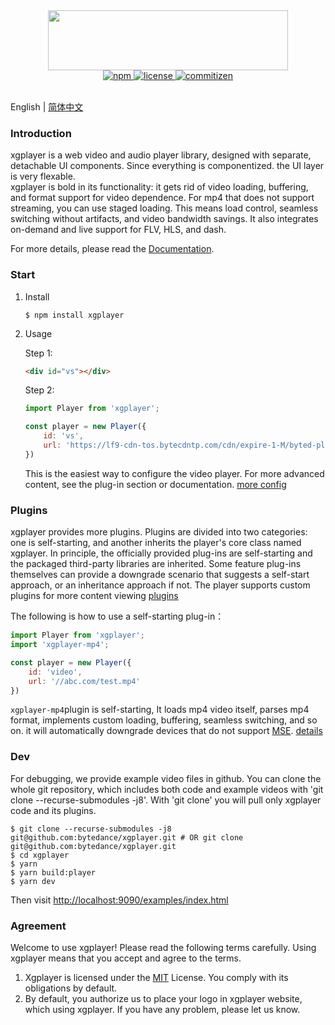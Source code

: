 <div align="center">
    <img src="https://raw.githubusercontent.com/bytedance/xgplayer/master/xgplayer.png" width="384" height="96">
</div>
<div align="center">
    <a href="https://www.npmjs.com/package/xgplayer" target="_blank">
        <img src="https://img.shields.io/npm/v/xgplayer.svg" alt="npm">
    </a>
    <a href="https://www.npmjs.com/package/xgplayer" target="_blank">
        <img src="https://img.shields.io/npm/l/xgplayer.svg" alt="license">
    </a>
    <a href="http://commitizen.github.io/cz-cli/">
        <img src="https://img.shields.io/badge/commitizen-friendly-brightgreen.svg" alt="commitizen">
    </a>
</div>
<br>

English | [简体中文](README.zh-CN.md)

### Introduction

xgplayer is a web video and audio player library, designed with separate, detachable UI components.  Since everything is componentized. the UI layer is very flexable.  
xgplayer is bold in its functionality: it gets rid of video loading, buffering, and format support for video dependence.
For mp4 that does not support streaming, you can use staged loading. This means load control, seamless switching without artifacts, and video bandwidth savings. It also integrates on-demand and live support for FLV, HLS, and dash.

For more details, please read the  [Documentation](http://h5player.bytedance.com/en/).

### Start

1. Install

    ```
    $ npm install xgplayer
    ```

2. Usage

    Step 1:

    ```html
    <div id="vs"></div>
    ```
    Step 2:

    ```js
    import Player from 'xgplayer';

    const player = new Player({
        id: 'vs',
        url: 'https://lf9-cdn-tos.bytecdntp.com/cdn/expire-1-M/byted-player-videos/1.0.0/xgplayer-demo.mp4'
    })
    ```

    This is the easiest way to configure the video player. For more advanced content, see the plug-in section or documentation. [more config](http://h5player.bytedance.com/en/config/)




### Plugins

xgplayer provides more plugins. Plugins are divided into two categories: one is self-starting, and another inherits the player's core class named xgplayer. In principle, the officially provided plug-ins are self-starting and the packaged third-party libraries are inherited. Some feature plug-ins themselves can provide a downgrade scenario that suggests a self-start approach, or an inheritance approach if not. The player supports custom plugins for more content viewing [plugins](http://h5player.bytedance.com/en/plugins/)

The following is how to use a self-starting plug-in：

```js
import Player from 'xgplayer';
import 'xgplayer-mp4';

const player = new Player({
    id: 'video',
    url: '//abc.com/test.mp4'
})
```

<code>xgplayer-mp4</code>plugin is self-starting, It loads mp4 video itself, parses mp4 format, implements custom loading, buffering, seamless switching, and so on. it will automatically downgrade devices that do not support [MSE](https://www.w3.org/TR/media-source/). [details](http://h5player.bytedance.com/en/plugins/#xgplayer-mp4)



### Dev

For debugging, we provide example video files in github. You can clone the whole git repository, which includes both code and example videos with 'git clone --recurse-submodules -j8'. With 'git clone' you will pull only xgplayer code and its plugins.

```
$ git clone --recurse-submodules -j8 git@github.com:bytedance/xgplayer.git # OR git clone git@github.com:bytedance/xgplayer.git
$ cd xgplayer
$ yarn
$ yarn build:player
$ yarn dev
```

Then visit [http://localhost:9090/examples/index.html](http://localhost:9090/examples/index.html)


### Agreement

Welcome to use xgplayer! Please read the following terms carefully. Using xgplayer means that you accept and agree to the terms.
1. Xgplayer is licensed under the [MIT](http://opensource.org/licenses/MIT) License. You comply with its obligations by default.
2. By default, you authorize us to place your logo in xgplayer website, which using xgplayer.
If you have any problem, please let us know.
